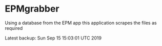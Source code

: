 # EPMgrabber
Using a database from the EPM app this application scrapes the files as required


Latest backup: Sun Sep 15 15:03:01 UTC 2019
